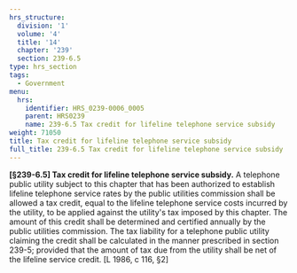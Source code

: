 ```yaml
---
hrs_structure:
  division: '1'
  volume: '4'
  title: '14'
  chapter: '239'
  section: 239-6.5
type: hrs_section
tags:
  - Government
menu:
  hrs:
    identifier: HRS_0239-0006_0005
    parent: HRS0239
    name: 239-6.5 Tax credit for lifeline telephone service subsidy
weight: 71050
title: Tax credit for lifeline telephone service subsidy
full_title: 239-6.5 Tax credit for lifeline telephone service subsidy
---
```

**[§239-6.5] Tax credit for lifeline telephone service subsidy.** A telephone public utility subject to this chapter that has been authorized to establish lifeline telephone service rates by the public utilities commission shall be allowed a tax credit, equal to the lifeline telephone service costs incurred by the utility, to be applied against the utility's tax imposed by this chapter. The amount of this credit shall be determined and certified annually by the public utilities commission. The tax liability for a telephone public utility claiming the credit shall be calculated in the manner prescribed in section 239-5; provided that the amount of tax due from the utility shall be net of the lifeline service credit. [L 1986, c 116, §2]